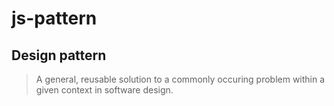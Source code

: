 # js-pattern

## Design pattern

> A general, reusable solution to a commonly occuring problem within a given context in software design.


